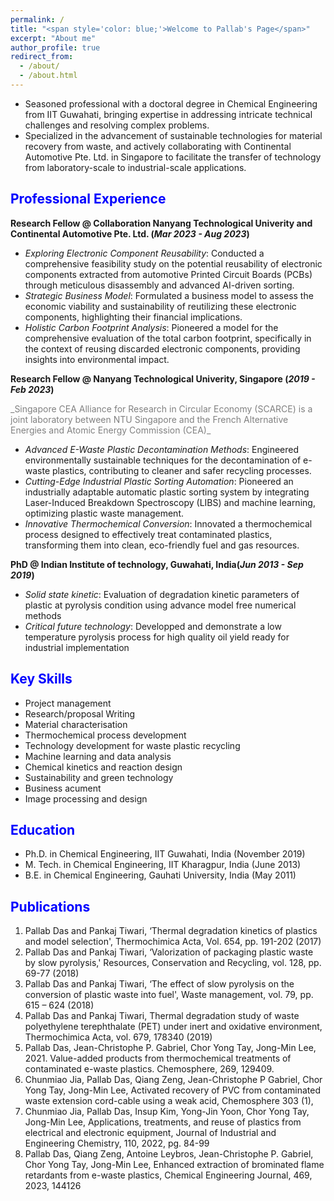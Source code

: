 ```yaml
---
permalink: /
title: "<span style='color: blue;'>Welcome to Pallab's Page</span>"
excerpt: "About me"
author_profile: true
redirect_from: 
  - /about/
  - /about.html
---
```


- Seasoned professional with a doctoral degree in Chemical Engineering from IIT Guwahati, bringing expertise in addressing intricate technical challenges and resolving complex problems.
- Specialized in the advancement of sustainable technologies for material recovery from waste, and actively collaborating with Continental Automotive Pte. Ltd. in Singapore to facilitate the transfer of technology from laboratory-scale to industrial-scale applications.


## <span style="color: blue;">Professional Experience </span>

**Research Fellow @ Collaboration Nanyang Technological Univerity and Continental Automotive Pte. Ltd. (_Mar 2023 - Aug 2023_)**
- _Exploring Electronic Component Reusability_: Conducted a comprehensive feasibility study on the potential reusability of electronic components extracted from automotive Printed Circuit Boards (PCBs) through meticulous disassembly and advanced AI-driven sorting.
- _Strategic Business Model_: Formulated a business model to assess the economic viability and sustainability of reutilizing these electronic components, highlighting their financial implications.
- _Holistic Carbon Footprint Analysis_: Pioneered a model for the comprehensive evaluation of the total carbon footprint, specifically in the context of reusing discarded electronic components, providing insights into environmental impact.

**Research Fellow @ Nanyang Technological Univerity, Singapore (_2019 - Feb 2023_)**

<span style="color: Grey; font-size: 14px; text-align: justify;">
_Singapore CEA Alliance for Research in Circular Economy (SCARCE)  is a joint laboratory between NTU Singapore and the French Alternative Energies and Atomic Energy Commission (CEA)_
 </span>
 
- _Advanced E-Waste Plastic Decontamination Methods_: Engineered environmentally sustainable techniques for the decontamination of e-waste plastics, contributing to cleaner and safer recycling processes.
- _Cutting-Edge Industrial Plastic Sorting Automation_: Pioneered an industrially adaptable automatic plastic sorting system by integrating Laser-Induced Breakdown Spectroscopy (LIBS) and machine learning, optimizing plastic waste management.
- _Innovative Thermochemical Conversion_: Innovated a thermochemical process designed to effectively treat contaminated plastics, transforming them into clean, eco-friendly fuel and gas resources.

**PhD @ Indian Institute of technology, Guwahati, India(_Jun 2013 -  Sep 2019_)**
- _Solid state kinetic_: Evaluation of degradation kinetic parameters of plastic at pyrolysis condition using advance model free numerical methods
- _Critical future technology_: Developped and demonstrate a low temperature pyrolysis process for high quality oil yield ready for industrial implementation

## <span style="color: blue;">Key Skills</span>

- Project management
- Research/proposal Writing
- Material characterisation
- Thermochemical process development
- Technology development for waste plastic recycling
- Machine learning and data analysis
- Chemical kinetics and reaction design
- Sustainability and green technology
- Business acument
- Image processing and design

## <span style="color: blue;">Education</span>
- Ph.D. in Chemical Engineering, IIT Guwahati, India (November 2019)
- M. Tech. in Chemical Engineering, IIT Kharagpur, India (June 2013)
- B.E. in Chemical Engineering, Gauhati University, India (May 2011)

## <span style="color: blue;">Publications</span>
1.	Pallab Das and Pankaj Tiwari, ‘Thermal degradation kinetics of plastics and model selection', Thermochimica Acta, Vol. 654, pp. 191-202 (2017) 
2.	Pallab Das and Pankaj Tiwari, ‘Valorization of packaging plastic waste by slow pyrolysis,' Resources, Conservation and Recycling, vol. 128, pp. 69-77 (2018) 
3.	Pallab Das and Pankaj Tiwari, ‘The effect of slow pyrolysis on the conversion of plastic waste into fuel', Waste management, vol. 79, pp. 615 – 624 (2018) 
4.	Pallab Das and Pankaj Tiwari, Thermal degradation study of waste polyethylene terephthalate (PET) under inert and oxidative environment, Thermochimica Acta, vol. 679, 178340 (2019) 
5.	Pallab Das, Jean-Christophe P. Gabriel, Chor Yong Tay, Jong-Min Lee, 2021. Value-added products from thermochemical treatments of contaminated e-waste plastics. Chemosphere, 269, 129409. 
6.	Chunmiao Jia, Pallab Das, Qiang Zeng, Jean-Christophe P Gabriel, Chor Yong Tay, Jong-Min Lee, Activated recovery of PVC from contaminated waste extension cord-cable using a weak acid, Chemosphere 303 (1), 
7.	Chunmiao Jia, Pallab Das, Insup Kim, Yong-Jin Yoon, Chor Yong Tay, Jong-Min Lee, Applications, treatments, and reuse of plastics from electrical and electronic equipment, Journal of Industrial and Engineering Chemistry, 110, 2022, pg. 84-99 
8.	Pallab Das, Qiang Zeng, Antoine Leybros, Jean-Christophe P. Gabriel, Chor Yong Tay, Jong-Min Lee, Enhanced extraction of brominated flame retardants from e-waste plastics, Chemical Engineering Journal, 469, 2023, 144126 
